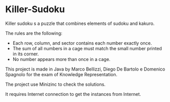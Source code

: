 # Killer-Sudoku

Killer sudoku s a puzzle that combines elements of sudoku and kakuro.

The rules are the following:
- Each row, column, and sector contains each number exactly once.
- The sum of all numbers in a cage must match the small number printed in its corner.
- No number appears more than once in a cage.

This project is made in Java by Marco Bellizzi, Diego De Bartolo e Domenico Spagnolo for the exam of Knowledge Representation.

The project use Minizinc to check the solutions.

It requires Internet connection to get the instances from Internet.